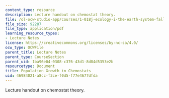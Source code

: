 ```yaml
---
content_type: resource
description: Lecture handout on chemostat theory.
file: /ol-ocw-studio-app/courses/1-018j-ecology-i-the-earth-system-fall-2009/46984021a8ccf3cef0d5f77e4677dfda_MIT1_018JF09_Lec14_chemo.pdf
file_size: 92287
file_type: application/pdf
learning_resource_types:
- Lecture Notes
license: https://creativecommons.org/licenses/by-nc-sa/4.0/
ocw_type: OCWFile
parent_title: Lecture Notes
parent_type: CourseSection
parent_uid: 1ba96e04-0308-c376-43d1-8d84d5353e2b
resourcetype: Document
title: Population Growth in Chemostats
uid: 46984021-a8cc-f3ce-f0d5-f77e4677dfda
---
```

Lecture handout on chemostat theory.